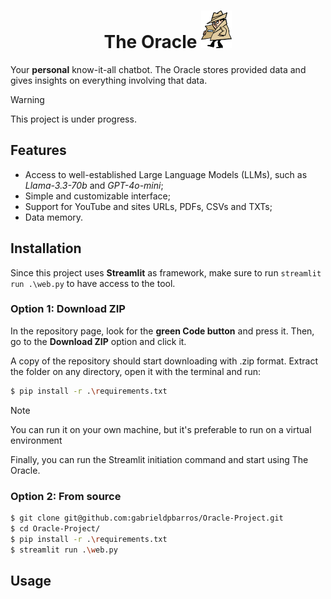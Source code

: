 <div align="center">

# The Oracle <img src="./assets/spy.png" style="height: 60px;" aling="center" justify="center">

</div>

Your **personal** know-it-all chatbot. The Oracle stores provided data and gives insights on everything involving that data.

> [!WARNING]
> This project is under progress.

## Features

- Access to well-established Large Language Models (LLMs), such as *Llama-3.3-70b* and *GPT-4o-mini*;
- Simple and customizable interface;
- Support for YouTube and sites URLs, PDFs, CSVs and TXTs;
- Data memory.

## Installation

Since this project uses **Streamlit** as framework, make sure to run `streamlit run .\web.py` to have access to the tool.

### Option 1: Download ZIP

In the repository page, look for the **green Code button** and press it. Then, go to the **Download ZIP** option and click it.

A copy of the repository should start downloading with .zip format. Extract the folder on any directory, open it with the terminal and run:

```bash
$ pip install -r .\requirements.txt
```

> [!NOTE]
> You can run it on your own machine, but it's preferable to run on a virtual environment

Finally, you can run the Streamlit initiation command and start using The Oracle.

### Option 2: From source

```bash
$ git clone git@github.com:gabrieldpbarros/Oracle-Project.git
$ cd Oracle-Project/
$ pip install -r .\requirements.txt
$ streamlit run .\web.py
```

## Usage